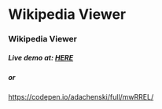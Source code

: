 Wikipedia Viewer
=====================================
### Wikipedia Viewer
##### Live demo at: <a href="https://rawgit.com/adachenski/FreeCodeCamp/master/Intermediate%20Front%20End%20Development%20Projects/Wikipedia%20Viewer/Index.html">HERE</a>
##### or 
https://codepen.io/adachenski/full/mwRREL/
